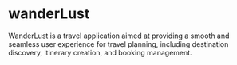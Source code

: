 # wanderLust
WanderLust is a travel application aimed at providing a smooth and seamless user experience for travel planning, including destination discovery, itinerary creation, and booking management.
